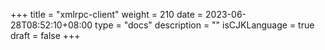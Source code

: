 +++
title = "xmlrpc-client"
weight = 210
date = 2023-06-28T08:52:10+08:00
type = "docs"
description = ""
isCJKLanguage = true
draft = false
+++